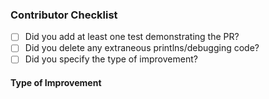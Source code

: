 ### Contributor Checklist

- [ ] Did you add at least one test demonstrating the PR?
- [ ] Did you delete any extraneous printlns/debugging code?
- [ ] Did you specify the type of improvement?

#### Type of Improvement

<!-- Choose one or more from the following: -->
<!--   - bug fix                            -->
<!--   - performance improvement            -->
<!--   - documentation                      -->
<!--   - code refactoring                   -->
<!--   - code cleanup                       -->
<!--   - backend code generation            -->
<!--   - new feature/API                    -->

